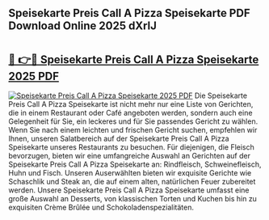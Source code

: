## Speisekarte Preis Call A Pizza Speisekarte PDF Download Online 2025 dXrlJ

# <h2><a href="http://gc79yg8.nevu.top/?p=Speisekarte+Preis+Call+A+Pizza+Speisekarte">🔗 👉🔴 Speisekarte Preis Call A Pizza Speisekarte 2025 PDF</a></h2>

[![Speisekarte Preis Call A Pizza Speisekarte 2025 PDF](https://i.imgur.com/dBaPXMq.png)](http://gc79yg8.nevu.top/?p=Speisekarte+Preis+Call+A+Pizza+Speisekarte)
Die Speisekarte Preis Call A Pizza Speisekarte ist nicht mehr nur eine Liste von Gerichten, die in einem Restaurant oder Café angeboten werden, sondern auch eine Gelegenheit für Sie, ein leckeres und für Sie passendes Gericht zu wählen. Wenn Sie nach einem leichten und frischen Gericht suchen, empfehlen wir Ihnen, unseren Salatbereich auf der Speisekarte Preis Call A Pizza Speisekarte unseres Restaurants zu besuchen. Für diejenigen, die Fleisch bevorzugen, bieten wir eine umfangreiche Auswahl an Gerichten auf der Speisekarte Preis Call A Pizza Speisekarte an: Rindfleisch, Schweinefleisch, Huhn und Fisch. Unseren Auserwählten bieten wir exquisite Gerichte wie Schaschlik und Steak an, die auf einem alten, natürlichen Feuer zubereitet werden. Unsere Speisekarte Preis Call A Pizza Speisekarte umfasst eine große Auswahl an Desserts, von klassischen Torten und Kuchen bis hin zu exquisiten Crème Brûlée und Schokoladenspezialitäten.
